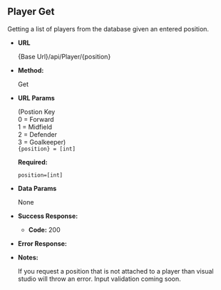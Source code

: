 **Player Get**
----
  Getting a list of players from the database given an entered position. 

* **URL**

  {Base Url}/api/Player/{position}

* **Method:**
  
  Get

  
*  **URL Params**

    (Postion Key\
    0 = Forward\
    1 = Midfield\
    2 = Defender\
    3 = Goalkeeper)\
    `{position} = [int]`
    

   **Required:**

   `position=[int]`

* **Data Params**

   None

* **Success Response:**
  
  * **Code:** 200 <br />
 
* **Error Response:**

* **Notes:**

  If you request a position that is not attached to a player than visual studio will throw an error. Input validation coming soon.  